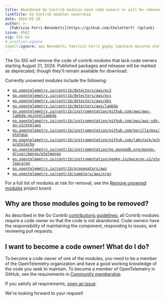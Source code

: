 ```yaml
---
title: Abandoned Go Contrib modules need code owners or will be removed
linkTitle: Go Contrib modules ownership
date: 2024-05-28
author: >-
  [Fabrizio Ferri-Benedetti](https://github.com/theletterf) (Splunk)
issue: 4542
sig: SIG Go
# prettier-ignore
cSpell:ignore: aws Benedetti Fabrizio Ferri gopkg labstack macaron otelaws otelecho otellambda otelmacaron otelmongo otelmux
---
```


The Go SIG will remove the code of contrib modules that lack code owners
starting August 21, 2024. Published packages and releases will be marked as
deprecated, though they'll remain available for download.

Currently unowned modules include the following:

- [`go.opentelemetry.io/contrib/detectors/aws/ec2`](https://pkg.go.dev/go.opentelemetry.io/contrib/detectors/aws/ec2)
- [`go.opentelemetry.io/contrib/detectors/aws/ecs`](https://pkg.go.dev/go.opentelemetry.io/contrib/detectors/aws/ecs)
- [`go.opentelemetry.io/contrib/detectors/aws/eks`](https://pkg.go.dev/go.opentelemetry.io/contrib/detectors/aws/eks)
- [`go.opentelemetry.io/contrib/detectors/aws/lambda`](https://pkg.go.dev/go.opentelemetry.io/contrib/detectors/aws/lambda)
- [`go.opentelemetry.io/contrib/instrumentation/github.com/aws/aws-lambda-go/otellambda`](https://pkg.go.dev/go.opentelemetry.io/contrib/instrumentation/github.com/aws/aws-lambda-go/otellambda)
- [`go.opentelemetry.io/contrib/instrumentation/github.com/aws/aws-sdk-go-v2/otelaws`](https://pkg.go.dev/go.opentelemetry.io/contrib/instrumentation/github.com/aws/aws-sdk-go-v2/otelaws)
- [`go.opentelemetry.io/contrib/instrumentation/github.com/gorilla/mux/otelmux`](https://pkg.go.dev/go.opentelemetry.io/contrib/instrumentation/github.com/gorilla/mux/otelmux)
- [`go.opentelemetry.io/contrib/instrumentation/github.com/labstack/echo/otelecho`](https://pkg.go.dev/go.opentelemetry.io/contrib/instrumentation/github.com/labstack/echo/otelecho)
- [`go.opentelemetry.io/contrib/instrumentation/go.mongodb.org/mongo-driver/mongo/otelmongo`](https://pkg.go.dev/go.opentelemetry.io/contrib/instrumentation/go.mongodb.org/mongo-driver/mongo/otelmongo)
- [`go.opentelemetry.io/contrib/instrumentation/gopkg.in/macaron.v1/otelmacaron`](https://pkg.go.dev/go.opentelemetry.io/contrib/instrumentation/gopkg.in/macaron.v1/otelmacaron)
- [`go.opentelemetry.io/contrib/propagators/aws`](https://pkg.go.dev/go.opentelemetry.io/contrib/propagators/aws)
- [`go.opentelemetry.io/contrib/samplers/aws/xray`](https://pkg.go.dev/go.opentelemetry.io/contrib/samplers/aws/xray)

For a full list of modules at risk for removal, see the
[Remove unowned modules](https://github.com/orgs/open-telemetry/projects/92/views/1)
project board.

## Why are those modules going to be removed?

As described in the Go Contrib
[contributions guidelines](https://github.com/open-telemetry/opentelemetry-go-contrib/blob/main/CONTRIBUTING.md#code-owners),
all Contrib modules require a code owner so that the code is not abandoned. Code
owners have the responsibility of maintaining the component, responding to
issues, and reviewing pull requests.

## I want to become a code owner! What do I do?

To become a code owner of one of the modules, you need to be a member of the
OpenTelemetry organization and have a good working knowledge of the code you
seek to maintain. To become a member of OpenTelemetry in GitHub, see the
requirements in
[Community membership](https://github.com/open-telemetry/community/blob/main/guides/contributor/membership.md#requirements).

If you satisfy all requirements,
[open an issue](https://github.com/open-telemetry/opentelemetry-go-contrib/issues/new?assignees=&labels=&projects=&template=owner.md&title=).

We're looking forward to your request!
